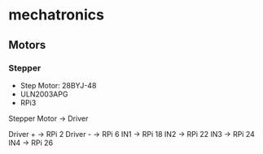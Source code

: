 # mechatronics

## Motors
### Stepper

- Step Motor: 28BYJ-48
- ULN2003APG
- RPi3

Stepper Motor -> Driver

Driver + -> RPi 2
Driver - -> RPi 6
IN1 -> RPi 18
IN2 -> RPi 22
IN3 -> RPi 24
IN4 -> RPi 26
